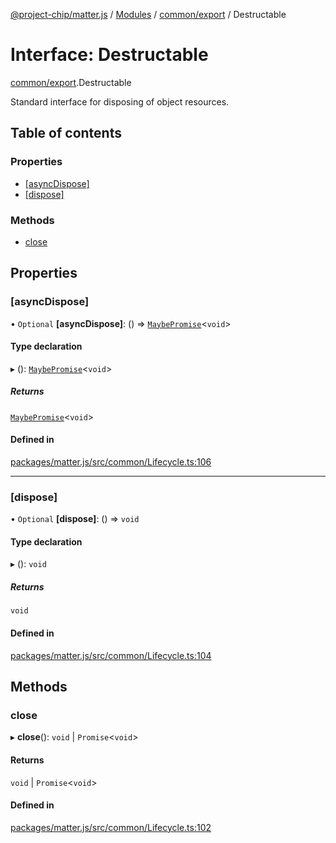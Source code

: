 [@project-chip/matter.js](../README.md) / [Modules](../modules.md) / [common/export](../modules/common_export.md) / Destructable

# Interface: Destructable

[common/export](../modules/common_export.md).Destructable

Standard interface for disposing of object resources.

## Table of contents

### Properties

- [[asyncDispose]](common_export.Destructable.md#[asyncdispose])
- [[dispose]](common_export.Destructable.md#[dispose])

### Methods

- [close](common_export.Destructable.md#close)

## Properties

### [asyncDispose]

• `Optional` **[asyncDispose]**: () => [`MaybePromise`](../modules/util_export.md#maybepromise)\<`void`\>

#### Type declaration

▸ (): [`MaybePromise`](../modules/util_export.md#maybepromise)\<`void`\>

##### Returns

[`MaybePromise`](../modules/util_export.md#maybepromise)\<`void`\>

#### Defined in

[packages/matter.js/src/common/Lifecycle.ts:106](https://github.com/project-chip/matter.js/blob/0c058ae17fdba4c0b89b8b13c309011d51782299/packages/matter.js/src/common/Lifecycle.ts#L106)

___

### [dispose]

• `Optional` **[dispose]**: () => `void`

#### Type declaration

▸ (): `void`

##### Returns

`void`

#### Defined in

[packages/matter.js/src/common/Lifecycle.ts:104](https://github.com/project-chip/matter.js/blob/0c058ae17fdba4c0b89b8b13c309011d51782299/packages/matter.js/src/common/Lifecycle.ts#L104)

## Methods

### close

▸ **close**(): `void` \| `Promise`\<`void`\>

#### Returns

`void` \| `Promise`\<`void`\>

#### Defined in

[packages/matter.js/src/common/Lifecycle.ts:102](https://github.com/project-chip/matter.js/blob/0c058ae17fdba4c0b89b8b13c309011d51782299/packages/matter.js/src/common/Lifecycle.ts#L102)
